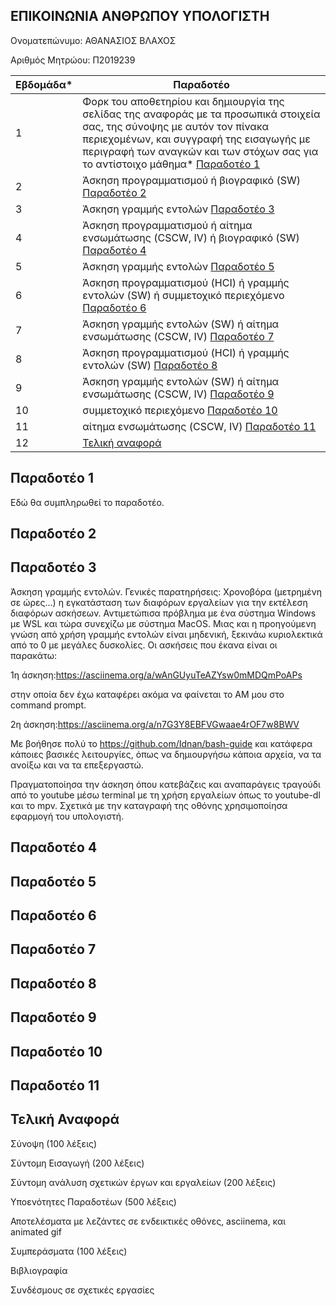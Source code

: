 ## ΕΠΙΚΟΙΝΩΝΙΑ ΑΝΘΡΩΠΟΥ ΥΠΟΛΟΓΙΣΤΗ

Ονοματεπώνυμο: ΑΘΑΝΑΣΙΟΣ ΒΛΑΧΟΣ 

Αριθμός Μητρώου: Π2019239

| Εβδομάδα* | Παραδοτέο |
| --- | --- |
| 1 | Φορκ του αποθετηρίου και δημιουργία της σελίδας της αναφοράς με τα προσωπικά στοιχεία σας, της σύνοψης με αυτόν τον πίνακα περιεχομένων, και συγγραφή της εισαγωγής με περιγραφή των αναγκών και των στόχων σας για το αντίστοιχο μάθημα* [Παραδοτέο 1](#παραδοτέο-1)|
| 2 | Άσκηση προγραμματισμού ή βιογραφικό  (SW) [Παραδοτέο 2](#παραδοτέο-2)|
| 3 | Άσκηση γραμμής εντολών [Παραδοτέο 3](#παραδοτέο-3)| 
| 4 | Άσκηση προγραμματισμού ή αίτημα ενσωμάτωσης (CSCW, IV) ή βιογραφικό  (SW) [Παραδοτέο 4](#παραδοτέο-4)|
| 5 | Άσκηση γραμμής εντολών [Παραδοτέο 5](#παραδοτέο-5)|
| 6 | Άσκηση προγραμματισμού (HCI) ή γραμμής εντολών (SW) ή συμμετοχικό περιεχόμενο [Παραδοτέο 6](#παραδοτέο-6)|
| 7 | Άσκηση γραμμής εντολών (SW) ή αίτημα ενσωμάτωσης (CSCW, IV) [Παραδοτέο 7](#παραδοτέο-7)|
| 8 | Άσκηση προγραμματισμού (HCI) ή γραμμής εντολών (SW) [Παραδοτέο 8](#παραδοτέο-8)|
| 9 | Άσκηση γραμμής εντολών (SW) ή αίτημα ενσωμάτωσης (CSCW, IV) [Παραδοτέο 9](#παραδοτέο-9)|
| 10 | συμμετοχικό περιεχόμενο [Παραδοτέο 10](#παραδοτέο-10)|
| 11 | αίτημα ενσωμάτωσης (CSCW, IV) [Παραδοτέο 11](#παραδοτέο-11)|
| 12 | [Τελική αναφορά](#τελική-αναφορά)|

## Παραδοτέο 1

Εδώ θα συμπληρωθεί το παραδοτέο.

## Παραδοτέο 2

## Παραδοτέο 3

Άσκηση γραμμής εντολών. 
Γενικές παρατηρήσεις: Χρονοβόρα (μετρημένη σε ώρες...) η εγκατάσταση των διαφόρων εργαλείων για την εκτέλεση διαφόρων ασκήσεων. Αντιμετώπισα πρόβλημα με ένα σύστημα Windows με WSL και τώρα συνεχίζω με σύστημα MacOS. Μιας και η προηγούμενη γνώση από χρήση γραμμής εντολών είναι μηδενική, ξεκινάω κυριολεκτικά από το 0 με μεγάλες δυσκολίες.
Οι ασκήσεις που έκανα είναι οι παρακάτω:

1η άσκηση:https://asciinema.org/a/wAnGUyuTeAZYsw0mMDQmPoAPs 

στην οποία δεν έχω καταφέρει ακόμα να φαίνεται το ΑΜ μου στο command prompt.

2η άσκηση:https://asciinema.org/a/n7G3Y8EBFVGwaae4rOF7w8BWV

Με βοήθησε πολύ το https://github.com/Idnan/bash-guide και κατάφερα κάποιες βασικές λειτουργίες, όπως να δημιουργήσω κάποια αρχεία, να τα ανοίξω και να τα επεξεργαστώ.

Πραγματοποίησα την άσκηση όπου κατεβάζεις και αναπαράγεις τραγούδι από το youtube μέσω terminal με τη χρήση εργαλείων όπως το youtube-dl και το mpv. Σχετικά με την καταγραφή της οθόνης χρησιμοποίησα εφαρμογή του υπολογιστή.

## Παραδοτέο 4

## Παραδοτέο 5

## Παραδοτέο 6

## Παραδοτέο 7

## Παραδοτέο 8

## Παραδοτέο 9

## Παραδοτέο 10

## Παραδοτέο 11

## Τελική Αναφορά

Σύνοψη (100 λέξεις)

Σύντομη Εισαγωγή (200 λέξεις)

Σύντομη ανάλυση σχετικών έργων και εργαλείων (200 λέξεις)

Υποενότητες Παραδοτέων (500 λέξεις)

Αποτελέσματα με λεζάντες σε ενδεικτικές οθόνες, asciinema, και animated gif

Συμπεράσματα (100 λέξεις)

Βιβλιογραφία

Συνδέσμους σε σχετικές εργασίες


